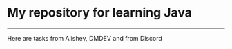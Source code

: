 <h1>My repository for learning Java</h1>
<hr>
<p>Here are tasks from Alishev, DMDEV and from Discord</p>
